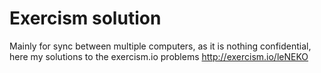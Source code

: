 # Exercism solution

Mainly for sync between multiple computers,
as it is nothing confidential, here my solutions to the exercism.io problems
<http://exercism.io/leNEKO>
